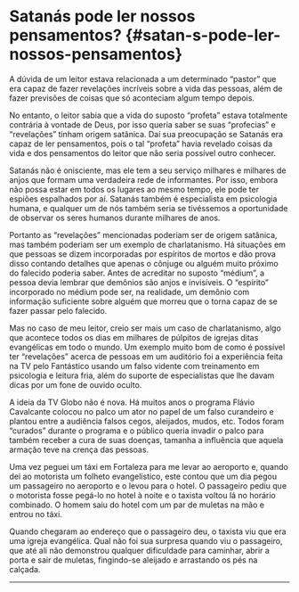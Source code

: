 # Satanás pode ler nossos pensamentos? {#satan-s-pode-ler-nossos-pensamentos}

A dúvida de um leitor estava relacionada a um determinado “pastor” que era capaz de fazer revelações incríveis sobre a vida das pessoas, além de fazer previsões de coisas que só aconteciam algum tempo depois.

No entanto, o leitor sabia que a vida do suposto “profeta” estava totalmente contrária à vontade de Deus, por isso queria saber se suas “profecias” e “revelações” tinham origem satânica. Daí sua preocupação se Satanás era capaz de ler pensamentos, pois o tal “profeta” havia revelado coisas da vida e dos pensamentos do leitor que não seria possível outro conhecer.

Satanás não é onisciente, mas ele tem a seu serviço milhares e milhares de anjos que formam uma verdadeira rede de informantes. Por isso, embora não possa estar em todos os lugares ao mesmo tempo, ele pode ter espiões espalhados por aí. Satanás também é especialista em psicologia humana, e qualquer um de nós também seria se tivéssemos a oportunidade de observar os seres humanos durante milhares de anos.

Portanto as “revelações” mencionadas poderiam ser de origem satânica, mas também poderiam ser um exemplo de charlatanismo. Há situações em que pessoas se dizem incorporadas por espíritos de mortos e dão prova disso contando detalhes que apenas o cônjuge ou alguém muito próximo do falecido poderia saber. Antes de acreditar no suposto “médium”, a pessoa devia lembrar que demônios são anjos e invisíveis. O “espírito” incorporado no médium pode ser, na realidade, um demônio com informação suficiente sobre alguém que morreu que o torna capaz de se fazer passar pelo falecido.

Mas no caso de meu leitor, creio ser mais um caso de charlatanismo, algo que acontece todos os dias em milhares de púlpitos de igrejas ditas evangélicas em todo o mundo. Um exemplo muito bom de como é possível ter “revelações” acerca de pessoas em um auditório foi a experiência feita na TV pelo Fantástico usando um falso vidente com treinamento em psicologia e leitura fria, além do suporte de especialistas que lhe davam dicas por um fone de ouvido oculto.

A ideia da TV Globo não é nova. Há muitos anos o programa Flávio Cavalcante colocou no palco um ator no papel de um falso curandeiro e plantou entre a audiência falsos cegos, aleijados, mudos, etc. Todos foram “curados” durante o programa e o público queria invadir o palco para também receber a cura de suas doenças, tamanha a influência que aquela armação teve na crença das pessoas.

Uma vez peguei um táxi em Fortaleza para me levar ao aeroporto e, quando dei ao motorista um folheto evangelístico, este contou que um dia pegou um passageiro no aeroporto e o levou para o hotel. O passageiro pediu que o motorista fosse pegá-lo no hotel à noite e o taxista voltou lá no horário combinado. O homem saiu do hotel com um par de muletas na mão e entrou no táxi.

Quando chegaram ao endereço que o passageiro deu, o taxista viu que era uma igreja evangélica. Qual não foi sua surpresa quando viu o passageiro, que até ali não demonstrou qualquer dificuldade para caminhar, abrir a porta e sair de muletas, fingindo-se aleijado e arrastando os pés na calçada.

*****